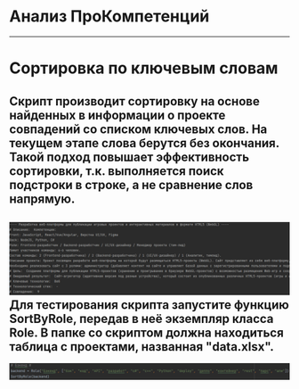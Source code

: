 # Анализ ПроКомпетенций
<hr></hr>     

**Сортировка по ключевым словам**       
=====================

Скрипт производит сортировку на основе найденных в информации о проекте совпадений со списком ключевых слов. 
На текущем этапе слова берутся без окончания. Такой подход повышает эффективность сортировки, т.к. выполняется поиск подстроки в строке, а не сравнение слов напрямую.
-----------------------------------
![Пример](README/sorting_example.png) 
Для тестирования скрипта запустите функцию SortByRole, передав в неё экземпляр класса Role. В папке со скриптом должна находиться таблица с проектами, названная "data.xlsx".
-----------------------------------
![Запуск](README/howtorun.png) 
